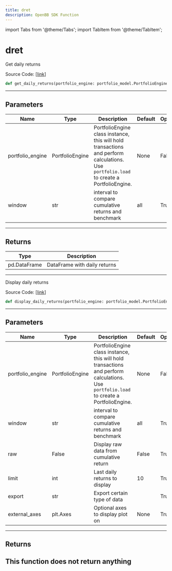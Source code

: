 ```yaml
---
title: dret
description: OpenBB SDK Function
---
```


import Tabs from '@theme/Tabs';
import TabItem from '@theme/TabItem';

# dret

<Tabs>
<TabItem value="model" label="Model" default>

Get daily returns

Source Code: [[link](https://github.com/OpenBB-finance/OpenBBTerminal/tree/main/openbb_terminal/portfolio/portfolio_model.py#L2318)]
```python
def get_daily_returns(portfolio_engine: portfolio_model.PortfolioEngine, window: str = "all") -> pd.DataFrame
```
---
## Parameters
| Name | Type | Description | Default | Optional |
| ---- | ---- | ----------- | ------- | -------- |
| portfolio_engine | PortfolioEngine | PortfolioEngine class instance, this will hold transactions and perform calculations.<br/>Use `portfolio.load` to create a PortfolioEngine. | None | False |
| window | str | interval to compare cumulative returns and benchmark | all | True |

---
## Returns
| Type | Description |
| ---- | ----------- |
| pd.DataFrame | DataFrame with daily returns |
---


</TabItem>
<TabItem value="view" label="View">

Display daily returns

Source Code: [[link](https://github.com/OpenBB-finance/OpenBBTerminal/tree/main/openbb_terminal/portfolio/portfolio_view.py#L557)]
```python
def display_daily_returns(portfolio_engine: portfolio_model.PortfolioEngine, window: str = "all", raw: bool = False, limit: int = 10, export: str = "", external_axes: Optional[matplotlib.axes._axes.Axes] = None) -> None
```
---
## Parameters
| Name | Type | Description | Default | Optional |
| ---- | ---- | ----------- | ------- | -------- |
| portfolio_engine | PortfolioEngine | PortfolioEngine class instance, this will hold transactions and perform calculations.<br/>Use `portfolio.load` to create a PortfolioEngine. | None | False |
| window | str | interval to compare cumulative returns and benchmark | all | True |
| raw | False | Display raw data from cumulative return | False | True |
| limit | int | Last daily returns to display | 10 | True |
| export | str | Export certain type of data |  | True |
| external_axes | plt.Axes | Optional axes to display plot on | None | True |

---
## Returns
This function does not return anything
---


</TabItem>
</Tabs>
